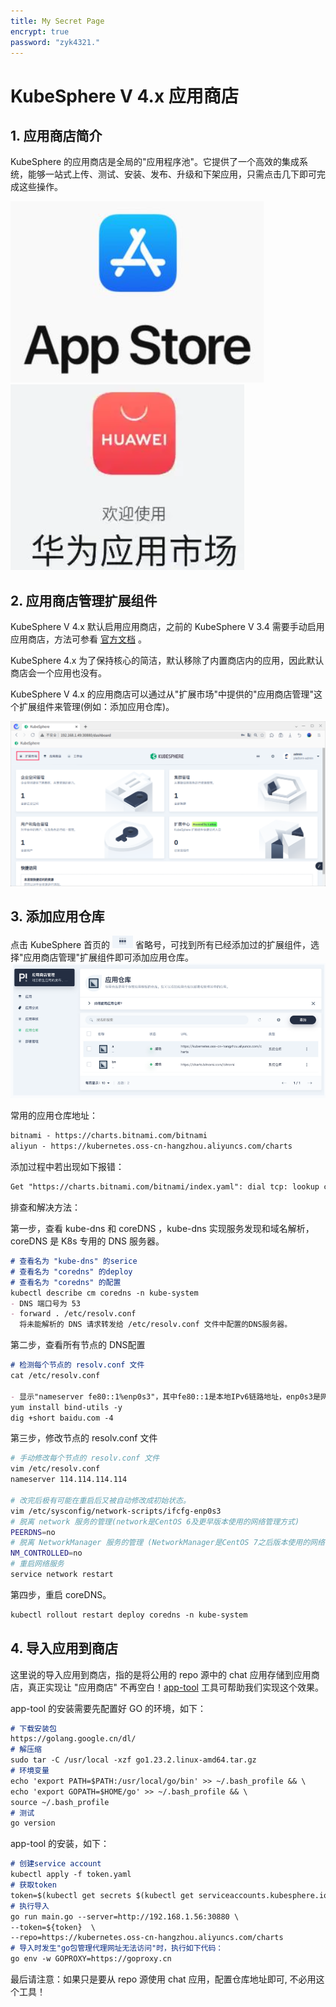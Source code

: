 ```yaml
---
title: My Secret Page
encrypt: true
password: "zyk4321."
---
```

# KubeSphere V 4.x 应用商店

## 1. 应用商店简介

KubeSphere 的应用商店是全局的"应用程序池"。它提供了一个高效的集成系统，能够一站式上传、测试、安装、发布、升级和下架应用，只需点击几下即可完成这些操作‌。

 ![image-20241101142413039](image-20241101142413039.png) ![image-20241101142443081](image-20241101142443081.png)



## 2. 应用商店管理扩展组件

KubeSphere V 4.x 默认启用应用商店，之前的 KubeSphere V 3.4  需要手动启用应用商店，方法可参看 [官方文档](https://kubesphere.io/zh/docs/v3.4/pluggable-components/app-store/) 。

KubeSphere 4.x 为了保持核心的简洁，默认移除了内置商店内的应用，因此默认商店会一个应用也没有。

KubeSphere V 4.x 的应用商店可以通过从"扩展市场"中提供的"应用商店管理"这个扩展组件来管理(例如：添加应用仓库)。

![image-20241101143630734](image-20241101143630734.png)



## 3. 添加应用仓库

点击 KubeSphere 首页的 ![image-20241101145205466](image-20241101145205466.png) 省略号，可找到所有已经添加过的扩展组件，选择"应用商店管理"扩展组件即可添加应用仓库。
![](helm-repo.png)

常用的应用仓库地址：

~~~markdown
bitnami - https://charts.bitnami.com/bitnami
aliyun - https://kubernetes.oss-cn-hangzhou.aliyuncs.com/charts
~~~

添加过程中若出现如下报错：

~~~markdown
Get "https://charts.bitnami.com/bitnami/index.yaml": dial tcp: lookup charts.bitnami.com on 10.96.0.10:53: server misbehaving
~~~

排查和解决方法：

第一步，查看 kube-dns 和 coreDNS ，kube-dns 实现服务发现和域名解析，coreDNS 是 K8s 专用的 DNS 服务器。

~~~markdown
# 查看名为 "kube-dns" 的serice
# 查看名为 "coredns" 的deploy
# 查看名为 "coredns" 的配置
kubectl describe cm coredns -n kube-system
- DNS 端口号为 53
- forward . /etc/resolv.conf
  将未能解析的 DNS 请求转发给 /etc/resolv.conf 文件中配置的DNS服务器。
~~~

第二步，查看所有节点的 DNS配置

~~~markdown
# 检测每个节点的 resolv.conf 文件
cat /etc/resolv.conf

- 显示"nameserver fe80::1%enp0s3"，其中fe80::1是本地IPv6链路地址，enp0s3是网卡配置文件。K8s的calico网络插件默认仅支持IPV4的IP。
yum install bind-utils -y
dig +short baidu.com -4
~~~

第三步，修改节点的 resolv.conf 文件 

~~~sh
# 手动修改每个节点的 resolv.conf 文件
vim /etc/resolv.conf
nameserver 114.114.114.114
	
# 改完后极有可能在重启后又被自动修改成初始状态。
vim /etc/sysconfig/network-scripts/ifcfg-enp0s3
# 脱离 network 服务的管理(network是CentOS 6及更早版本使用的网络管理方式)
PEERDNS=no
# 脱离 NetworkManager 服务的管理 (NetworkManager是CentOS 7之后版本使用的网络管理方式)	
NM_CONTROLLED=no
# 重启网络服务
service network restart 
~~~

第四步，重启 coreDNS。

~~~markdown
kubectl rollout restart deploy coredns -n kube-system
~~~



## 4. 导入应用到商店

这里说的导入应用到商店，指的是将公用的 repo 源中的 chat 应用存储到应用商店，真正实现让 "应用商店" 不再空白！[app-tool](https://github.com/kubesphere-extensions/app-tool) 工具可帮助我们实现这个效果。

app-tool 的安装需要先配置好 GO 的环境，如下：

~~~markdown
# 下载安装包
https://golang.google.cn/dl/
# 解压缩
sudo tar -C /usr/local -xzf go1.23.2.linux-amd64.tar.gz
# 环境变量
echo 'export PATH=$PATH:/usr/local/go/bin' >> ~/.bash_profile && \
echo 'export GOPATH=$HOME/go' >> ~/.bash_profile && \
source ~/.bash_profile
# 测试
go version
~~~

app-tool 的安装，如下：

~~~markdown
# 创建service account
kubectl apply -f token.yaml
# 获取token
token=$(kubectl get secrets $(kubectl get serviceaccounts.kubesphere.io app-tool -n default -o "jsonpath={.secrets[].name}") -n default -o jsonpath={.data.token} | base64 -d)
# 执行导入
go run main.go --server=http://192.168.1.56:30880 \
--token=${token}  \
--repo=https://kubernetes.oss-cn-hangzhou.aliyuncs.com/charts
# 导入时发生"go包管理代理网址无法访问"时，执行如下代码：
go env -w GOPROXY=https://goproxy.cn
~~~

最后请注意：如果只是要从 repo 源使用 chat 应用，配置仓库地址即可, 不必用这个工具！

